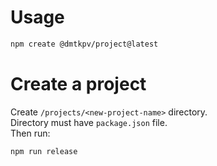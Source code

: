 # Usage
```sh
npm create @dmtkpv/project@latest
```

# Create a project
Create `/projects/<new-project-name>` directory.  
Directory must have `package.json` file.  
Then run:
```
npm run release
```

